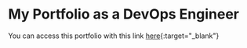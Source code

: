 # My Portfolio as a DevOps Engineer

You can access this portfolio with this link [here](https://tolani-port.netlify.app/){:target="_blank"}
